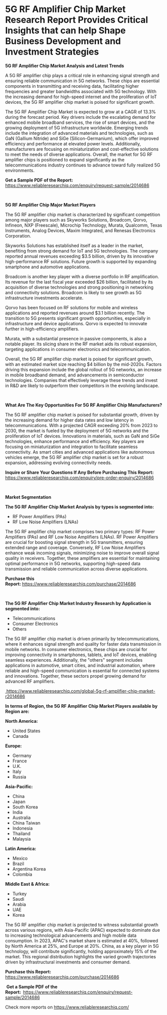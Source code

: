 <p><h1>5G RF Amplifier Chip Market Research Report Provides Critical Insights that can help Shape Business Development and Investment Strategies</h1></p><p><strong>5G RF Amplifier Chip Market Analysis and Latest Trends</strong></p>
<p><p>A 5G RF amplifier chip plays a critical role in enhancing signal strength and ensuring reliable communication in 5G networks. These chips are essential components in transmitting and receiving data, facilitating higher frequencies and greater bandwidths associated with 5G technology. With the increasing demand for high-speed internet and the proliferation of IoT devices, the 5G RF amplifier chip market is poised for significant growth.</p><p>The 5G RF Amplifier Chip Market is expected to grow at a CAGR of 13.3% during the forecast period. Key drivers include the escalating demand for enhanced mobile broadband services, the rise of smart devices, and the growing deployment of 5G infrastructure worldwide. Emerging trends include the integration of advanced materials and technologies, such as GaN (Gallium Nitride) and SiGe (Silicon-Germanium), which offer improved efficiency and performance at elevated power levels. Additionally, manufacturers are focusing on miniaturization and cost-effective solutions to meet the needs of diverse applications. Overall, the market for 5G RF amplifier chips is positioned to expand significantly as the telecommunications industry continues to advance toward fully realized 5G environments.</p></p>
<p><strong>Get a Sample PDF of the Report:&nbsp;</strong> <a href="https://www.reliableresearchiq.com/enquiry/request-sample/2014686?utm_campaign=1900&utm_medium=2&utm_source=Github&utm_content=ia&utm_term=17012025&utm_id=5g-rf-amplifier-chip">https://www.reliableresearchiq.com/enquiry/request-sample/2014686</a></p>
<p>&nbsp;</p>
<p><strong>5G RF Amplifier Chip Major Market Players</strong></p>
<p><p>The 5G RF amplifier chip market is characterized by significant competition among major players such as Skyworks Solutions, Broadcom, Qorvo, Infineon, NXP (Freescale), Microchip Technology, Murata, Qualcomm, Texas Instruments, Analog Devices, Maxim Integrated, and Renesas Electronics Corporation.</p><p>Skyworks Solutions has established itself as a leader in the market, benefiting from strong demand for IoT and 5G technologies. The company reported annual revenues exceeding $3.5 billion, driven by its innovative high-performance RF solutions. Future growth is supported by expanding smartphone and automotive applications.</p><p>Broadcom is another key player with a diverse portfolio in RF amplification. Its revenue for the last fiscal year exceeded $26 billion, facilitated by its acquisition of diverse technologies and strong positioning in networking and connectivity solutions. Broadcom is likely to see growth as 5G infrastructure investments accelerate.</p><p>Qorvo has been focused on RF solutions for mobile and wireless applications and reported revenues around $3.1 billion recently. The transition to 5G presents significant growth opportunities, especially in infrastructure and device applications. Qorvo is expected to innovate further in high-efficiency amplifiers.</p><p>Murata, with a substantial presence in passive components, is also a notable player. Its slicing share in the RF market aids its robust expansion, targeting applications in consumer electronics and telecommunication.</p><p>Overall, the 5G RF amplifier chip market is poised for significant growth, with an estimated market size reaching $4 billion by the mid-2020s. Factors driving this expansion include the global rollout of 5G networks, an increase in mobile broadband demand, and advancements in semiconductor technologies. Companies that effectively leverage these trends and invest in R&D are likely to outperform their competitors in the evolving landscape.</p></p>
<p>&nbsp;</p>
<p><strong>What Are The Key Opportunities For 5G RF Amplifier Chip Manufacturers?</strong></p>
<p><p>The 5G RF amplifier chip market is poised for substantial growth, driven by the increasing demand for higher data rates and low latency in telecommunications. With a projected CAGR exceeding 20% from 2023 to 2030, the market is fueled by the deployment of 5G networks and the proliferation of IoT devices. Innovations in materials, such as GaN and SiGe technologies, enhance performance and efficiency. Key players are focusing on miniaturization and integration to facilitate seamless connectivity. As smart cities and advanced applications like autonomous vehicles emerge, the 5G RF amplifier chip market is set for a robust expansion, addressing evolving connectivity needs.</p></p>
<p><strong>Inquire or Share Your Questions If Any Before Purchasing This Report:</strong> <a href="https://www.reliableresearchiq.com/enquiry/pre-order-enquiry/2014686?utm_campaign=1900&utm_medium=2&utm_source=Github&utm_content=ia&utm_term=17012025&utm_id=5g-rf-amplifier-chip">https://www.reliableresearchiq.com/enquiry/pre-order-enquiry/2014686</a></p>
<p>&nbsp;</p>
<p><strong>Market Segmentation</strong></p>
<p><strong>The 5G RF Amplifier Chip Market Analysis by types is segmented into:</strong></p>
<p><ul><li>RF Power Amplifiers (PAs)</li><li>RF Low Noise Amplifiers (LNAs)</li></ul></p>
<p><p>The 5G RF amplifier chip market comprises two primary types: RF Power Amplifiers (PAs) and RF Low Noise Amplifiers (LNAs). RF Power Amplifiers are crucial for boosting signal strength in 5G transmitters, ensuring extended range and coverage. Conversely, RF Low Noise Amplifiers enhance weak incoming signals, minimizing noise to improve overall signal quality in receivers. Together, these amplifiers are essential for maintaining optimal performance in 5G networks, supporting high-speed data transmission and reliable communication across diverse applications.</p></p>
<p><strong>Purchase this Report:&nbsp;</strong><a href="https://www.reliableresearchiq.com/purchase/2014686?utm_campaign=1900&utm_medium=2&utm_source=Github&utm_content=ia&utm_term=17012025&utm_id=5g-rf-amplifier-chip">https://www.reliableresearchiq.com/purchase/2014686</a></p>
<p>&nbsp;</p>
<p><strong>The 5G RF Amplifier Chip Market Industry Research by Application is segmented into:</strong></p>
<p><ul><li>Telecommunications</li><li>Consumer Electronics</li><li>Others</li></ul></p>
<p><p>The 5G RF amplifier chip market is driven primarily by telecommunications, where it enhances signal strength and quality for faster data transmission in mobile networks. In consumer electronics, these chips are crucial for improving connectivity in smartphones, tablets, and IoT devices, enabling seamless experiences. Additionally, the "others" segment includes applications in automotive, smart cities, and industrial automation, where reliable and high-speed communication is essential for connected systems and innovations. Together, these sectors propel growing demand for advanced RF amplifiers.</p></p>
<p><a href="https://www.reliableresearchiq.com/global-5g-rf-amplifier-chip-market-r2014686?utm_campaign=1900&utm_medium=2&utm_source=Github&utm_content=ia&utm_term=17012025&utm_id=5g-rf-amplifier-chip">&nbsp;https://www.reliableresearchiq.com/global-5g-rf-amplifier-chip-market-r2014686</a></p>
<p><strong>In terms of Region, the 5G RF Amplifier Chip Market Players available by Region are:</strong></p>
<p>
    <p> <strong> North America: </strong>
        <ul>
            <li>United States</li>
            <li>Canada</li>
        </ul>
        </p> 
    <p> <strong> Europe: </strong>
        <ul>
            <li>Germany</li>
            <li>France</li>
            <li>U.K.</li>
            <li>Italy</li>
            <li>Russia</li>
        </ul>
        </p> 
    <p> <strong> Asia-Pacific: </strong>
        <ul>
            <li>China</li>
            <li>Japan</li>
            <li>South Korea</li>
            <li>India</li>
            <li>Australia</li>
            <li>China Taiwan</li>
            <li>Indonesia</li>
            <li>Thailand</li>
            <li>Malaysia</li>
        </ul>
        </p> 
    <p> <strong> Latin America: </strong>
        <ul>
            <li>Mexico</li>
            <li>Brazil</li>
            <li>Argentina Korea</li>
            <li>Colombia</li>
        </ul>
        </p> 
    <p> <strong> Middle East & Africa: </strong>
        <ul>
            <li>Turkey</li>
            <li>Saudi</li>
            <li>Arabia</li>
            <li>UAE</li>
            <li>Korea</li>
        </ul>
    </p>
    </p>
<p><p>The 5G RF amplifier chip market is projected to witness substantial growth across various regions, with Asia-Pacific (APAC) expected to dominate due to increasing technological advancements and high mobile data consumption. In 2023, APAC's market share is estimated at 40%, followed by North America at 25%, and Europe at 20%. China, as a key player in 5G technology, will contribute significantly, holding approximately 15% of the market. This regional distribution highlights the varied growth trajectories driven by infrastructural investments and consumer demand.</p></p>
<p><strong>Purchase this Report: </strong><a href="https://www.reliableresearchiq.com/purchase/2014686?utm_campaign=1900&utm_medium=2&utm_source=Github&utm_content=ia&utm_term=17012025&utm_id=5g-rf-amplifier-chip">https://www.reliableresearchiq.com/purchase/2014686</a></p>
<p>&nbsp;<strong>Get a Sample PDF of the Report:&nbsp;&nbsp;</strong><a href="https://www.reliableresearchiq.com/enquiry/request-sample/2014686?utm_campaign=1900&utm_medium=2&utm_source=Github&utm_content=ia&utm_term=17012025&utm_id=5g-rf-amplifier-chip">https://www.reliableresearchiq.com/enquiry/request-sample/2014686</a></p>
<p><strong></strong></p>
<p>Check more reports on <a href="https://www.reliableresearchiq.com/?utm_campaign=1900&utm_medium=2&utm_source=Github&utm_content=ia&utm_term=17012025&utm_id=5g-rf-amplifier-chip">https://www.reliableresearchiq.com/</a></p>